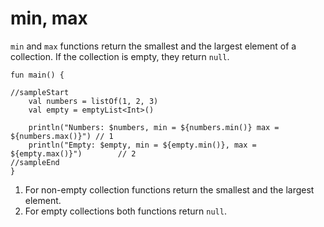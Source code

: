 # min, max

`min` and `max` functions return the smallest and the largest element of a collection. If the collection is empty, they return `null`.

```run-kotlin
fun main() {

//sampleStart
    val numbers = listOf(1, 2, 3)
    val empty = emptyList<Int>()

    println("Numbers: $numbers, min = ${numbers.min()} max = ${numbers.max()}") // 1
    println("Empty: $empty, min = ${empty.min()}, max = ${empty.max()}")        // 2
//sampleEnd
}
```

1. For non-empty collection functions return the smallest and the largest element.
2. For empty collections both functions return `null`.

